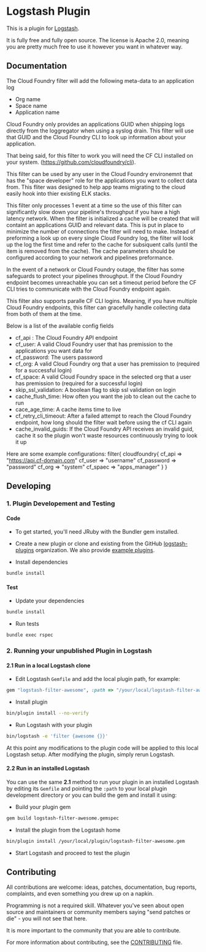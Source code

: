 # Logstash Plugin

This is a plugin for [Logstash](https://github.com/elasticsearch/logstash).

It is fully free and fully open source. The license is Apache 2.0, meaning you are pretty much free to use it however you want in whatever way.

## Documentation

The Cloud Foundry filter will add the following meta-data to an application log
- Org name
- Space name
- Application name

Cloud Foundry only provides an applications GUID when shipping logs directly from the loggregator when using a syslog drain. This filter will use that GUID and the Cloud Foundry CLI to look up information about your application. 

That being said, for this filter to work you will need the CF CLI installed on your system. (https://github.com/cloudfoundry/cli).

This filter can be used by any user in the Cloud Foundry environemnt that has the "space developer" role for the applications you want to collect data from. This fliter was designed to help app teams migrating to the cloud easily hook into thier existing ELK stacks. 

This filter only processes 1 event at a time so the use of this filter can significantly slow down your pipeline's throughput if you have a high latency network. When the filter is initialized a cache will be created that will containt an applications GUID and relevant data. This is put in place to minimize the number of connections the filter will need to make. Instead of preforming a look up on every single Cloud Foundry log, the filter will look up the log the first time and refer to the cache for subsiquent calls (until the item is removed from the cache). The cache parameters should be configured according to your network and pipelines preformance. 

In the event of a network or Cloud Foundry outage, the filter has some safeguards to protect your pipelines throughput. If the Cloud Foundry endpoint becomes unreachable you can set a timeout period before the CF CLI tries to communicate with the Cloud Foundry endpoint again. 

This filter also supports paralle CF CLI logins. Meaning, if you have multiple Cloud Foundry endpoints, this filter can gracefully handle collecting data from both of them at the time. 

Below is a list of the available config fields
- cf_api : The Cloud Foundry API endpoint
- cf_user: A valid Cloud Foundry user that has premission to the applications you want data for
- cf_password: The users password
- cf_org: A valid Cloud Foundry org that a user has premission to (required for a successful login)
- cf_space: A valid Cloud Foundry space in the selected org that a user has premission to (required for a successful login)
- skip_ssl_validation: A boolean flag to skip ssl validation on login
- cache_flush_time: How often you want the job to clean out the cache to run
- cace_age_time: A cache items time to live
- cf_retry_cli_timeout: After a failed attempt to reach the Cloud Foundry endpoint, how long should the filter wait before using the cf   CLI again
- cache_invalid_guids: If the Cloud Foundry API receives an invalid guid, cache it so the plugin won't waste resources continuously      trying to look it up
 
Here are some example configurations:
filter{
  cloudfoundry{
    cf_api      => "https://api.cf-domain.com"
    cf_user     => "username"
    cf_password => "password"
    cf_org      => "system"
    cf_spaec    => "apps_manager"
  }
}

## Developing

### 1. Plugin Developement and Testing

#### Code
- To get started, you'll need JRuby with the Bundler gem installed.

- Create a new plugin or clone and existing from the GitHub [logstash-plugins](https://github.com/logstash-plugins) organization. We also provide [example plugins](https://github.com/logstash-plugins?query=example).

- Install dependencies
```sh
bundle install
```

#### Test

- Update your dependencies

```sh
bundle install
```

- Run tests

```sh
bundle exec rspec
```

### 2. Running your unpublished Plugin in Logstash

#### 2.1 Run in a local Logstash clone

- Edit Logstash `Gemfile` and add the local plugin path, for example:
```ruby
gem "logstash-filter-awesome", :path => "/your/local/logstash-filter-awesome"
```
- Install plugin
```sh
bin/plugin install --no-verify
```
- Run Logstash with your plugin
```sh
bin/logstash -e 'filter {awesome {}}'
```
At this point any modifications to the plugin code will be applied to this local Logstash setup. After modifying the plugin, simply rerun Logstash.

#### 2.2 Run in an installed Logstash

You can use the same **2.1** method to run your plugin in an installed Logstash by editing its `Gemfile` and pointing the `:path` to your local plugin development directory or you can build the gem and install it using:

- Build your plugin gem
```sh
gem build logstash-filter-awesome.gemspec
```
- Install the plugin from the Logstash home
```sh
bin/plugin install /your/local/plugin/logstash-filter-awesome.gem
```
- Start Logstash and proceed to test the plugin

## Contributing

All contributions are welcome: ideas, patches, documentation, bug reports, complaints, and even something you drew up on a napkin.

Programming is not a required skill. Whatever you've seen about open source and maintainers or community members  saying "send patches or die" - you will not see that here.

It is more important to the community that you are able to contribute.

For more information about contributing, see the [CONTRIBUTING](https://github.com/elasticsearch/logstash/blob/master/CONTRIBUTING.md) file.
